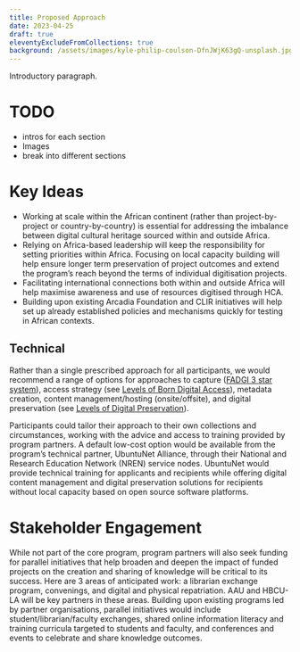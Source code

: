 ```yaml
---
title: Proposed Approach
date: 2023-04-25
draft: true
eleventyExcludeFromCollections: true
background: /assets/images/kyle-philip-coulson-DfnJWjK63gQ-unsplash.jpg
---
```


Introductory paragraph.

# TODO

* intros for each section
* Images
* break into different sections

# Key Ideas

* Working at scale within the African continent (rather than project-by-project or country-by-country) is essential for addressing the imbalance between digital cultural heritage sourced within and outside Africa.
* Relying on Africa-based leadership will keep the responsibility for setting priorities within Africa.
Focusing on local capacity building will help ensure longer term preservation of project outcomes and extend the program’s reach beyond the terms of individual digitisation projects.
* Facilitating international connections both within and outside Africa will help maximise awareness and use of resources digitised through HCA.
* Building upon existing Arcadia Foundation and CLIR initiatives will help set up already established policies and mechanisms quickly for testing in African contexts.

## Technical

Rather than a single prescribed approach for all participants, we would recommend a range of options for approaches to capture ([FADGI 3 star system](https://www.digitizationguidelines.gov/guidelines/FADGI%20Federal%20%20Agencies%20Digital%20Guidelines%20Initiative-2016%20Final_rev1.pdf)), access strategy (see [Levels of Born Digital Access](https://osf.io/hqmy4)), metadata creation, content management/hosting (onsite/offsite), and digital preservation (see [Levels of Digital Preservation](https://osf.io/36xfy)). 

Participants could tailor their approach to their own collections and circumstances, working with the advice and access to training provided by program partners. A default low-cost option would be available from the program’s technical partner, UbuntuNet Alliance, through their National and Research Education Network (NREN) service nodes. UbuntuNet would provide technical training for applicants and recipients while offering digital content management and digital preservation solutions for recipients without local capacity based on open source software platforms.

# Stakeholder Engagement

While not part of the core program, program partners will also seek funding for parallel initiatives that help broaden and deepen the impact of funded projects on the creation and sharing of knowledge will be critical to its success. Here are 3 areas of anticipated work: a librarian exchange program, convenings, and digital and physical repatriation. AAU and HBCU-LA will be key partners in these areas. Building upon existing programs led by partner organisations, parallel initiatives would include student/librarian/faculty exchanges, shared online information literacy and training curricula targeted to students and faculty, and conferences and events to celebrate and share knowledge outcomes.